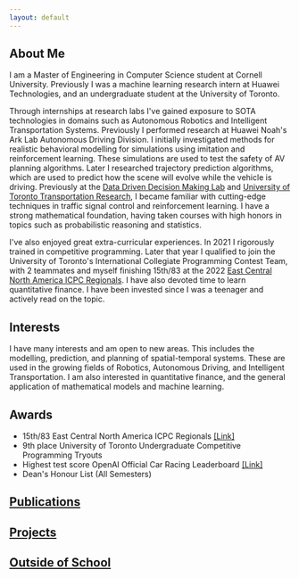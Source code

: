 ```yaml
---
layout: default
---
```

## About Me
I am a Master of Engineering in Computer Science student at Cornell University. Previously I was a machine learning research intern at Huawei Technologies, and an undergraduate student at the University of Toronto.  

Through internships at research labs I've gained exposure to SOTA technologies in domains such as Autonomous Robotics and Intelligent Transportation Systems. Previously I performed research at Huawei Noah's Ark Lab Autonomous Driving Division. I initially investigated methods for realistic behavioral modelling for simulations using imitation and reinforcement learning. These simulations are used to test the safety of AV planning algorithms. Later I researched trajectory prediction algorithms, which are used to predict how the scene will evolve while the vehicle is driving. Previously at the [Data Driven Decision Making Lab](https://d3m.mie.utoronto.ca) and [University of Toronto Transportation Research](https://uttri.utoronto.ca/), I became familiar with cutting-edge techniques in traffic signal control and reinforcement learning. I have a strong mathematical foundation, having taken courses with high honors in topics such as probabilistic reasoning and statistics.


I've also enjoyed great extra-curricular experiences. In 2021 I rigorously trained in competitive programming. Later that year I qualified to join the University of Toronto's International Collegiate Programming Contest Team, with 2 teammates and myself finishing 15th/83 at the 2022 [East Central North America ICPC Regionals](https://icpc.global/). I have also devoted time to learn quantitative finance. I have been invested since I was a teenager and actively read on the topic.


## Interests
I have many interests and am open to new areas. This includes the modelling, prediction, and planning of spatial-temporal systems. These are used in the growing fields of Robotics, Autonomous Driving, and Intelligent Transportation. I am also interested in quantitative finance, and the general application of mathematical models and machine learning.

## Awards
- 15th/83 East Central North America ICPC Regionals [[Link]](https://icpc.global/regionals/finder/East-Central-NA-2022/standings)
- 9th place University of Toronto Undergraduate Competitive Programming Tryouts
- Highest test score OpenAI Official Car Racing Leaderboard [[Link]](https://github.com/openai/gym/wiki/Leaderboard)
- Dean's Honour List (All Semesters) 

## [Publications](./publications.html)

## [Projects](./projects.html)

## [Outside of School](https://ceudan.github.io/Ceudan_Reads.github.io/)

&nbsp;

&nbsp;

